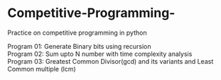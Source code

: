 # Competitive-Programming-
Practice on competitive programming in python

Program 01: Generate Binary bits using recursion <br/>
Program 02: Sum upto N number with time complexity analysis <br/>
Program 03: Greatest Common Divisor(gcd) and its variants and Least Common multiple (lcm) <br/>
